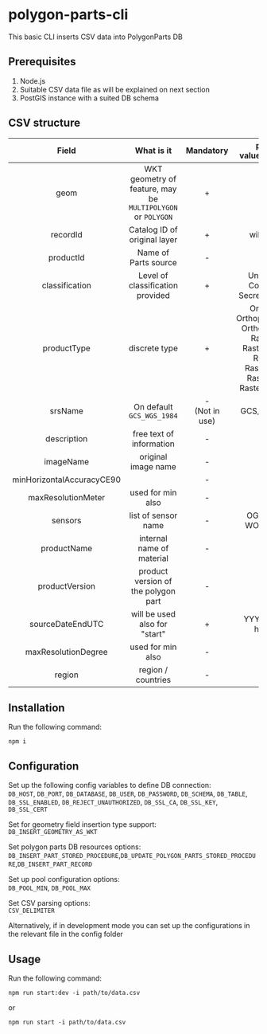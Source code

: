 # polygon-parts-cli
This basic CLI inserts CSV data into PolygonParts DB


## Prerequisites
1. Node.js 
2. Suitable CSV data file as will be explained on next section
3. PostGIS instance with a suited DB schema


## CSV structure
| Field | What is it    | Mandatory   | possible values\examples |
| :---:   | :---: | :---: | :---: |
| geom | WKT geometry of feature, may be `MULTIPOLYGON` or `POLYGON`   | +  | |
| recordId | Catalog ID of original layer   | +   | will be UUID |
| productId | Name of Parts source   | -   | |
| classification | Level of classification provided   | +   | Unclassified, Confidential, Secret, TopSecret | 
| productType | discrete type   | +   | Orthophoto, OrthophotoHistory, OrthophotoBest, RasterMap, RasterMapBest, RasterAid, RasterAidBest, RasterVector, RasterVectorBest| 
| srsName | On default `GCS_WGS_1984`   | - <br/> (Not in use)   | GCS_WGS_1984 |
| description | free text of information   | - |  |
| imageName | original image name   | - |  |
| minHorizontalAccuracyCE90 |   | - | float |
| maxResolutionMeter | used for min also  | - | float |
| sensors | list of sensor name  | - | OGEN_CHAD, WORLDVIEW2|
| productName | internal name of material | - | |
| productVersion | product version of the polygon part | - | |
| sourceDateEndUTC | will be used also for "start" | + | YYYY-MM-DD hh:mm:ss|
| maxResolutionDegree | used for min also  | - | float |
| region | region / countries  | - |  |


## Installation
Run the following command:
```
npm i
```

## Configuration
Set up the following config variables to define DB connection:  
`DB_HOST`, `DB_PORT`, `DB_DATABASE`, `DB_USER`, `DB_PASSWORD`, `DB_SCHEMA`, `DB_TABLE`, `DB_SSL_ENABLED`, `DB_REJECT_UNAUTHORIZED`, `DB_SSL_CA`, `DB_SSL_KEY`, `DB_SSL_CERT`

Set for geometry field insertion type support:  
`DB_INSERT_GEOMETRY_AS_WKT`

Set polygon parts DB resources options:  
`DB_INSERT_PART_STORED_PROCEDURE`,`DB_UPDATE_POLYGON_PARTS_STORED_PROCEDURE`,`DB_INSERT_PART_RECORD`

Set up pool configuration options:  
`DB_POOL_MIN`, `DB_POOL_MAX`

Set CSV parsing options:  
`CSV_DELIMITER`


Alternatively, if in development mode you can set up the configurations in the relevant file in the config folder


## Usage
Run the following command:
```
npm run start:dev -i path/to/data.csv
```

or
```
npm run start -i path/to/data.csv
```